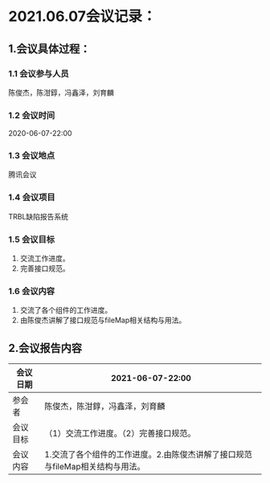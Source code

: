 # 2021.06.07会议记录：

## 1.会议具体过程：

### 1.1 会议参与人员

陈俊杰，陈泔錞，冯鑫泽，刘育麟

### 1.2 会议时间

2020-06-07-22:00

### 1.3 会议地点

腾讯会议

### 1.4 会议项目

TRBL缺陷报告系统

### 1.5 会议目标

1. 交流工作进度。
2. 完善接口规范。

### 1.6 会议内容

1. 交流了各个组件的工作进度。
2. 由陈俊杰讲解了接口规范与fileMap相关结构与用法。

## 2.会议报告内容

| 会议日期 | 2021-06-07-22:00                                             |
| -------- | ------------------------------------------------------------ |
| 参会者   | 陈俊杰，陈泔錞，冯鑫泽，刘育麟                               |
| 会议目标 | （1）交流工作进度。（2）完善接口规范。                       |
| 会议内容 | 1.交流了各个组件的工作进度。2.由陈俊杰讲解了接口规范与fileMap相关结构与用法。 |

